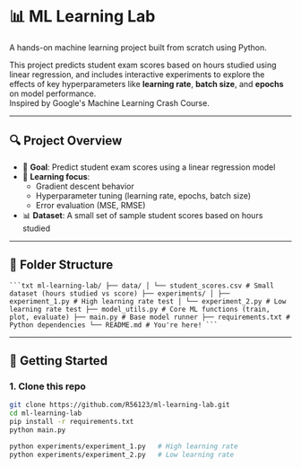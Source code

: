 # 📊 ML Learning Lab

A hands-on machine learning project built from scratch using Python.

This project predicts student exam scores based on hours studied using linear regression, and includes interactive experiments to explore the effects of key hyperparameters like **learning rate**, **batch size**, and **epochs** on model performance.  
Inspired by Google's Machine Learning Crash Course.

---

## 🔍 Project Overview

- 🎯 **Goal**: Predict student exam scores using a linear regression model
- 🧠 **Learning focus**:
  - Gradient descent behavior
  - Hyperparameter tuning (learning rate, epochs, batch size)
  - Error evaluation (MSE, RMSE)
- 📊 **Dataset**: A small set of sample student scores based on hours studied

---

## 📁 Folder Structure

<pre><code>```txt ml-learning-lab/ ├── data/ │ └── student_scores.csv # Small dataset (hours studied vs score) ├── experiments/ │ ├── experiment_1.py # High learning rate test │ └── experiment_2.py # Low learning rate test ├── model_utils.py # Core ML functions (train, plot, evaluate) ├── main.py # Base model runner ├── requirements.txt # Python dependencies └── README.md # You're here! ```</code></pre>
---

## 🚀 Getting Started

### 1. Clone this repo
```bash
git clone https://github.com/R56123/ml-learning-lab.git
cd ml-learning-lab
pip install -r requirements.txt
python main.py

python experiments/experiment_1.py   # High learning rate
python experiments/experiment_2.py   # Low learning rate


